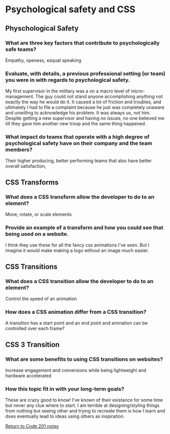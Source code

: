 # Psychological safety and CSS

## Physchological Safety

### What are three key factors that contribute to psychologically safe teams?

Empathy, openess, eaqual speaking

### Evaluate, with details, a previous professional setting (or team) you were in with regards to psychological safety.

My first supervisor in the military was a on a macro level of micro-management. The guy could not stand anyone accomplishing anything not exactly the way he would do it. It caused a lot of friction and troubles, and ultimately I had to file a complaint because he just was completely unaware and unwilling to acknowledge his problem. It was always us, not him. Despite getting a new supervisor and having no issues, no one believed me till they gave him another new troop and the same thing happened.

### What impact do teams that operate with a high degree of psychological safety have on their company and the team members?

Their higher producing, better performing teams that also have better overall satisfaction,

## CSS Transforms

### What does a CSS transform allow the developer to do to an element?

Move, rotate, or scale elements

### Provide an example of a transform and how you could see that being used on a website.

I think they use these for all the fancy css animations I've seen. But I imagine it would make making a logo without an image much easier.

## CSS Transitions

### What does a CSS transition allow the developer to do to an element?

Control the speed of an animation

### How does a CSS animation differ from a CSS transition?

A transition has a start point and an end point and animation can be controlled over each frame?

## CSS 3 Transition

### What are some benefits to using CSS transitions on websites?

Increase engagement and conversions while being lightweight and hardware accelerated

### How this topic fit in with your long-term goals?

These are crazy good to know! I've known of their existance for some time but never any clue where to start. I am terrible at designing/styling things from nothing but seeing other and trying to recreate them is how I learn and does eventually lead to ideas using others as inspiration.

[Return to Code 201 notes](README.md)
